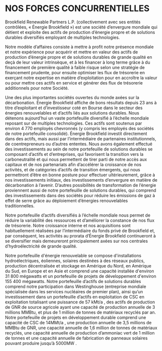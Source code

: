 # NOS FORCES CONCURRENTIELLES

Brookfield Renewable Partners L.P. (collectivement avec ses entités contrôlées, « Énergie Brookfield ») est une société d’envergure mondiale qui détient et exploite des actifs de production d’énergie propre et de solutions durables diversifiés employant de multiples technologies.

Notre modèle d’affaires consiste à mettre à profit notre présence mondiale et notre expérience pour acquérir et mettre en valeur des actifs de production d’énergie propre et de solutions durables de grande qualité en deçà de leur valeur intrinsèque, et à les financer à long terme grâce à du financement de première qualité à faible risque selon une stratégie de financement prudente, pour ensuite optimiser les flux de trésorerie en exerçant notre expertise en matière d’exploitation pour en accroître la valeur ou pour mettre ces actifs en service et générer des flux de trésorerie additionnels pour notre Société.

Une des plus importantes sociétés ouvertes du monde axées sur la décarbonation. Énergie Brookfield affiche de bons résultats depuis 23 ans à titre d’exploitant et d’investisseur coté en Bourse dans le secteur des énergies renouvelables et d’actifs liés aux solutions durables. Nous détenons aujourd’hui un vaste portefeuille diversifié à l’échelle mondiale reposant sur de multiples technologies. Ces actifs sont soutenus par environ 4 770 employés chevronnés (y compris les employés des sociétés de notre portefeuille consolidé). Énergie Brookfield investit directement dans des actifs, mais aussi par l’intermédiaire de partenaires institutionnels, de coentrepreneurs ou d’autres ententes. Nous avons également effectué des investissements au sein de notre portefeuille de solutions durables se composant d’actifs et d’entreprises, qui favorisent la transition vers la carboneutralité et qui nous permettent de tirer parti de notre accès aux capitaux et de nos partenariats afin d’accélérer la croissance de nos activités, et de catégories d’actifs de transition émergents, qui nous permettront d’être en bonne posture pour effectuer ultérieurement, grâce à nos investissements initiaux, des investissements d’envergure en matière de décarbonation à l’avenir. D’autres possibilités de transformation de l’énergie proviennent aussi de notre portefeuille de solutions durables, qui comprend des investissements dans des sociétés pour réduire les émissions de gaz à effet de serre grâce au déploiement d’énergies renouvelables traditionnelles.

Notre portefeuille d’actifs diversifiés à l’échelle mondiale nous permet de réduire la variabilité des ressources et d’améliorer la constance de nos flux de trésorerie. Notre croissance interne et nos acquisitions sont habituellement réalisées par l’intermédiaire du fonds privé de Brookfield et, par conséquent, les activités au prorata d’Énergie Brookfield continueront à se diversifier mais demeureront principalement axées sur nos centrales d’hydroélectricité de grande qualité.

Notre portefeuille d'énergie renouvelable se compose d'installations hydroélectriques, éoliennes, solaires destinées à des réseaux publics, production décentralisée et stockage en Amérique du Nord, en Amérique du Sud, en Europe et en Asie et comprend une capacité installée d'environ 31 800 mégawatts et un portefeuille de projets de développement d'environ 155 400 mégawatts. Notre portefeuille d’actifs de solutions durables comprend notre participation dans Westinghouse (entreprise mondiale spécialisée dans les services nucléaires de premier plan), ainsi qu’un investissement dans un portefeuille d’actifs en exploitation de CSC en exploitation totalisant une puissance de $5 7 ~ \mathrm { k M t / a }$ , des actifs de production de GNR de source agricole ayant une capacité de production annuelle de 3 millions MMBtu, et plus de 1 million de tonnes de matériaux recyclés par an. Notre portefeuille de projets en développement durable comprend une capacité de CSC de $1 4 \mathrm { M M t / a }$ , une production annuelle de 3,5 millions de MMBtu de GNR, une capacité annuelle de 1,6 million de tonnes de matériaux recyclés, une capacité annuelle de production d’ammoniac vert de 1 million de tonnes et une capacité annuelle de fabrication de panneaux solaires pouvant produire jusqu’à $5 0 0 0 \mathrm { M W }$ .